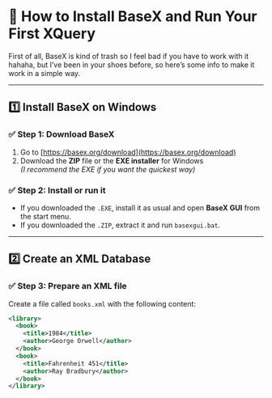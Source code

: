 # 🧩 How to Install BaseX and Run Your First XQuery

First of all, BaseX is kind of trash so I feel bad if you have to work with it hahaha, but I’ve been in your shoes before, so here’s some info to make it work in a simple way.

---

## 1️⃣ Install BaseX on Windows

### ✅ Step 1: Download BaseX

1. Go to [https://basex.org/download](https://basex.org/download)
2. Download the **ZIP** file or the **EXE installer** for Windows  
   *(I recommend the EXE if you want the quickest way)*

### ✅ Step 2: Install or run it

- If you downloaded the `.EXE`, install it as usual and open **BaseX GUI** from the start menu.
- If you downloaded the `.ZIP`, extract it and run `basexgui.bat`.

---

## 2️⃣ Create an XML Database

### ✅ Step 3: Prepare an XML file

Create a file called `books.xml` with the following content:

```xml
<library>
  <book>
    <title>1984</title>
    <author>George Orwell</author>
  </book>
  <book>
    <title>Fahrenheit 451</title>
    <author>Ray Bradbury</author>
  </book>
</library>
